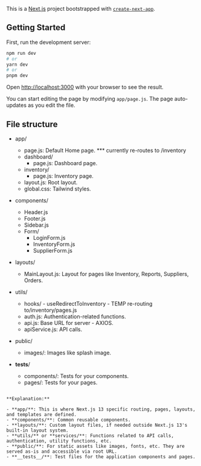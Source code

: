 This is a [Next.js](https://nextjs.org/) project bootstrapped with [`create-next-app`](https://github.com/vercel/next.js/tree/canary/packages/create-next-app).

## Getting Started

First, run the development server:

```bash
npm run dev
# or
yarn dev
# or
pnpm dev
```

Open [http://localhost:3000](http://localhost:3000) with your browser to see the result.

You can start editing the page by modifying `app/page.js`. The page auto-updates as you edit the file.

## File structure

- app/

  - page.js: Default Home page. \*\*\* currently re-routes to /inventory
  - dashboard/
    - page.js: Dashboard page.
  - inventory/
    - page.js: Inventory page.
  - layout.js: Root layout.
  - global.css: Tailwind styles.

- components/

  - Header.js
  - Footer.js
  - Sidebar.js
  - Form/
    - LoginForm.js
    - InventoryForm.js
    - SupplierForm.js

- layouts/

  - MainLayout.js: Layout for pages like Inventory, Reports, Suppliers, Orders.

- utils/

  - hooks/ - useRedirectToInventory - TEMP re-routing to/inventory/pages.js
  - auth.js: Authentication-related functions.
  - api.js: Base URL for server - AXIOS.
  - apiService.js: API calls.

- public/

  - images/: Images like splash image.

- **tests**/
  - components/: Tests for your components.
  - pages/: Tests for your pages.

```

**Explanation:**

- **app/**: This is where Next.js 13 specific routing, pages, layouts, and templates are defined.
- **components/**: Common reusable components.
- **layouts/**: Custom layout files, if needed outside Next.js 13's built-in layout system.
- **utils/** or **services/**: Functions related to API calls, authentication, utility functions, etc.
- **public/**: For static assets like images, fonts, etc. They are served as-is and accessible via root URL.
- **__tests__/**: Test files for the application components and pages.




```
